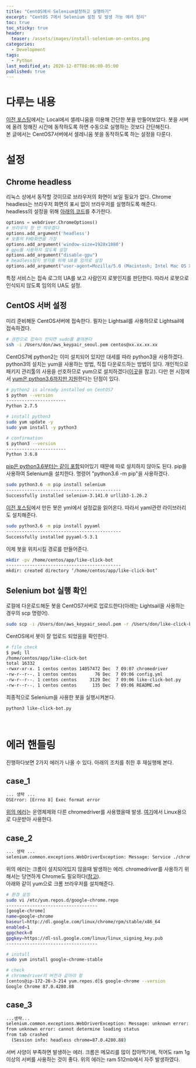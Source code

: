 ```yaml
---
title: "CentOS에서 Selenium설정하고 실행하기"
excerpt: "CentOS 7에서 Selenium 설정 및 발생 가능 에러 정리"
toc: true
toc_sticky: true
header:
  teaser: /assets/images/install-selenium-on-centos.png
categories:
  - Development 
tags:  
  - Python
last_modified_at: 2020-12-07T08:06:00-05:00
published: true
---
```


# 다루는 내용  
[이전 포스팅](https://donggyuu.github.io/development/like-click-bot)에서는 Local에서 셀레니움을 이용해 간단한 봇을 만들어보았다. 봇을 서버에 올려 정해진 시간에 동작하도록 하면 수동으로 실행하는 것보다 간단해진다.   
본 글에서는 CentOS7서버에서 셀레니움 봇을 동작하도록 하는 설정을 다룬다.  

<script async src="https://pagead2.googlesyndication.com/pagead/js/adsbygoogle.js?client=ca-pub-3803765505787724"
     crossorigin="anonymous"></script>
<!-- develop_blog_infeed -->
<ins class="adsbygoogle"
     style="display:block"
     data-ad-client="ca-pub-3803765505787724"
     data-ad-slot="4883898076"
     data-ad-format="horizontal"
     data-full-width-responsive="true"></ins>
<script>
     (adsbygoogle = window.adsbygoogle || []).push({});
</script>

# 설정  

## Chrome headless
리눅스 상에서 동작할 것이므로 브라우저의 화면이 보일 필요가 없다. Chrome headless는 브라우저 화면의 표시 없이 브라우저를 실행하도록 해준다.   
headless의 설정을 위해 [아래의 코드](https://github.com/donggyuu/like-click-bot/blob/master/like-click-bot.py#L70)를 추가한다.   
```python
options = webdriver.ChromeOptions()
# 브라우저 창 안 띄우겠다
options.add_argument('headless')
# 보통의 FHD화면을 가정
options.add_argument('window-size=1920x1080')
# gpu를 사용하지 않도록 설정
options.add_argument("disable-gpu")
# headless탐지 방지를 위해 UA를 임의로 설정
options.add_argument("user-agent=Mozilla/5.0 (Macintosh; Intel Mac OS X 10_12_6)")
```
특정 서비스는 접속 로그의 UA를 보고 사람인지 로봇인지를 판단한다. 따라서 로봇으로 인식되지 않도록 임의의 UA도 설정. 

## CentOS 서버 설정  
미리 준비해둔 CentOS서버에 접속한다. 필자는 Lightsail를 사용하므로 Lightsail에 접속하겠다.
```bash
# 권한으로 접속이 안되면 sudo를 붙여본다
ssh -i /Users/don/aws_keypair_seoul.pem centos@xx.xx.xx.xx
```

CentOS7에 python2는 이미 설치되어 있지만 대세를 따라  python3을 사용하겠다.  
python3의 설치는 yum을 사용하는 방법, 직접 다운로드하는 방법이 있다. 개인적으로 패키지 관리툴의 사용을 선호하므로 yum으로 설치하겠다([이곳](https://www.liquidweb.com/kb/how-to-install-python-3-on-centos-7/)을 참고). 다만 현 시점에서 [yum은 python3.6까지만 지원](https://stackoverflow.com/questions/50408941/recommended-way-to-install-pip3-on-centos7)한다는 단점이 있다.   

```bash
# python2 is already installed on CentOS7
$ python --version
-----------------------
Python 2.7.5

# install python3
sudo yum update -y
sudo yum install -y python3

# confirmation
$ python3 --version
-----------------------
Python 3.6.8
```

[pip은 python3.6부터는 같이 포함](https://linuxize.com/post/how-to-install-pip-on-centos-7)되어있기 때문에 따로 설치하지 않아도 된다. 
pip을 사용하여 Selenium을 설치한다. 명령어 "python3.6 -m pip"을 사용하겠다. 

```bash
sudo python3.6 -m pip install selenium
--------------------------------------------
Successfully installed selenium-3.141.0 urllib3-1.26.2
```
[이전 포스팅](https://donggyuu.github.io/development/like-click-bot)에서 만든 봇은 yml에서 설정값을 읽어온다. 따라서 yaml관련 라이브러리도 설치해준다. 
```bash
sudo python3.6 -m pip install pyyaml
--------------------------------------------
Successfully installed pyyaml-5.3.1
```

이제 봇을 위치시킬 경로를 만들어준다.
```bash
mkdir -pv /home/centos/app/like-click-bot
--------------------------------------------
mkdir: created directory ‘/home/centos/app/like-click-bot’
```

## Selenium bot 실행 확인  
로컬에 다운로드해둔 봇을 CentOS7서버로 업로드한다(아래는 Lightsail을 사용하는 경우의 scp 명령어).   
```bash
sudo scp -i /Users/don/aws_keypair_seoul.pem -r /Users/don/like-click-bot centos@xx.xx.xx.x:/home/centos/app/
```

CentOS에서 봇이 잘 업로드 되었음을 확인한다.  
```bash
# file check
$ pwd; ll
/home/centos/app/like-click-bot
total 16332
-rwxr-xr-x. 1 centos centos 14057472 Dec  7 09:07 chromedriver
-rw-r--r--. 1 centos centos       76 Dec  7 09:06 config.yml
-rw-r--r--. 1 centos centos     3129 Dec  7 09:06 like-click-bot.py
-rw-r--r--. 1 centos centos      135 Dec  7 09:06 README.md
```

최종적으로 Selenium을 사용한 봇을 실행시켜본다. 
```bash
python3 like-click-bot.py
```

<br>

# 에러 핸들링  
진행하다보면 2가지 에러가 나올 수 있다. 아래의 조치를 취한 후 재실행해 본다.  

## case_1
```bash
... 생략 ...
OSError: [Errno 8] Exec format error
```
[위의 에러](https://stackoverflow.com/questions/38833589/oserror-errno-8-exec-format-error-selenium)는 운영체제와 다른 chromedriver를 사용했을때 발생. [여기](https://sites.google.com/a/chromium.org/chromedriver/downloads)에서 Linux용으로 다운받아 사용한다.

## case_2
```bash
... 생략 ...
selenium.common.exceptions.WebDriverException: Message: Service ./chromedriver unexpectedly exited. Status code was: 127
```
위의 에러는 크롬이 설치되어있지 않을때 발생하는 에러. chromedriver를 사용하기 위해서는 당연하게 Chrome도 필요하다([참고](https://blog.miyam.net/104)).  
아래와 같이 yum으로 크롬 브라우저를 설치해준다.
```bash
# 환경 설정
sudo vi /etc/yum.repos.d/google-chrome.repo
-----------------------------------
[google-chrome] 
name=google-chrome
baseurl=http://dl.google.com/linux/chrome/rpm/stable/x86_64
enabled=1
gpgcheck=0
gpgkey=https://dl-ssl.google.com/linux/linux_signing_key.pub
-----------------------------------

# install
sudo yum install google-chrome-stable

# check
# chromedriver의 버전과 같아야 함
[centos@ip-172-26-3-214 yum.repos.d]$ google-chrome --version
Google Chrome 87.0.4280.88
```

## case_3
```bash
...생략...
selenium.common.exceptions.WebDriverException: Message: unknown error: session deleted because of page crash
from unknown error: cannot determine loading status
from tab crashed
  (Session info: headless chrome=87.0.4280.88)
```
서버 사양이 부족하면 발생하는 에러. 크롬은 메모리를 많이 잡아먹기에, 적어도 ram 1g 이상의 서버를 사용하는 것이 좋다. 위의 에러는 ram 512mb에서 자주 발생하였다.  